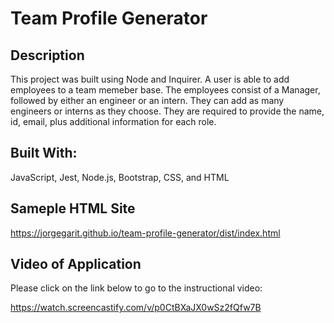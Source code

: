 # Team Profile Generator

## Description

This project was built using Node and Inquirer. A user is able to add employees to a team memeber base. The employees consist of a Manager, followed by either an engineer or an intern. They can add as many engineers or interns as they choose. They are required to provide the name, id, email, plus additional information for each role. 

## Built With: 

JavaScript, Jest, Node.js, Bootstrap, CSS, and HTML

## Sameple HTML Site
https://jorgegarit.github.io/team-profile-generator/dist/index.html

## Video of Application
Please click on the link below to go to the instructional video:

https://watch.screencastify.com/v/p0CtBXaJX0wSz2fQfw7B

